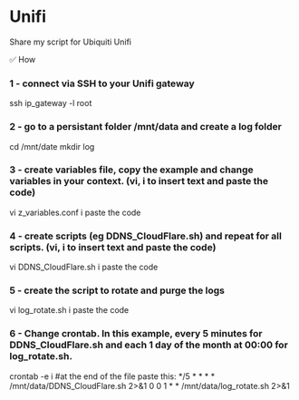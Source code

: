 # Unifi
Share my script for Ubiquiti Unifi

✅ How 

### 1 - connect via SSH to your Unifi gateway
ssh ip_gateway -l root

### 2 - go to a persistant folder /mnt/data and create a log folder
cd /mnt/date
mkdir log

### 3 - create variables file, copy the example and change variables in your context. (vi, i to insert text and paste the code)
vi z_variables.conf
i
paste the code

### 4 - create scripts (eg DDNS_CloudFlare.sh) and repeat for all scripts. (vi, i to insert text and paste the code)
vi DDNS_CloudFlare.sh
i
paste the code

### 5 - create the script to rotate and purge the logs
vi log_rotate.sh
i
paste the code

### 6 - Change crontab. In this example, every 5 minutes for DDNS_CloudFlare.sh and each 1 day of the month at 00:00 for log_rotate.sh.
crontab -e
i
#at the end of the file paste this:
*/5 * * * * /mnt/data/DDNS_CloudFlare.sh 2>&1
0 0 1 * * /mnt/data/log_rotate.sh 2>&1
